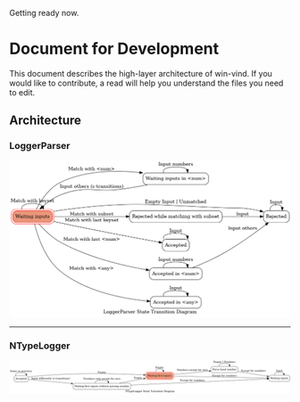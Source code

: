 Getting ready now.

# Document for Development

This document describes the high-layer architecture of win-vind. If you would like to contribute, a read will help you understand the files you need to edit.  


## Architecture

### LoggerParser
<img src="generator/logger_parser/logger_parser_state_transition_diagram.png">

<br>  

<hr>  

### NTypeLogger
<img src="generator/ntype_logger/ntype_logger_state_transition_diagram.png">


